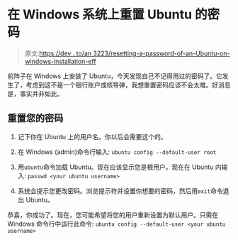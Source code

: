 # 在 Windows 系统上重置 Ubuntu 的密码

> 原文:[https://dev . to/an 3223/resetting-a-password-of-an-Ubuntu-on-windows-installation-eff](https://dev.to/an3223/resetting-a-password-of-an-ubuntu-on-windows-installation-eff)

前阵子在 Windows 上安装了 Ubuntu，今天发现自己不记得用过的密码了。它发生了，考虑到这不是一个银行账户或核导弹，我想重置密码应该不会太难。好消息是，事实并非如此。

## 重置您的密码

1.  记下你在 Ubuntu 上的用户名。你以后会需要这个的。

2.  在 Windows (admin)命令行输入:
    `ubuntu config --default-user root`

3.  用`ubuntu`命令加载 Ubuntu。现在应该显示您是根用户。现在在 Ubuntu 内输入:
    `passwd <your ubuntu username>`

4.  系统会提示您更改密码。浏览提示符并设置你想要的密码，然后用`exit`命令退出 Ubuntu。

恭喜，你成功了。现在，您可能希望将您的用户重新设置为默认用户。只需在 Windows 命令行中运行此命令:
`ubuntu config --default-user <your ubuntu username>`